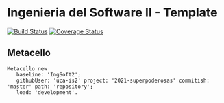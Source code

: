 # Ingenieria del Software II - Template

[![Build Status](https://travis-ci.org/uca-is2/2021-superpoderosas.svg?branch=master)](https://travis-ci.org/uca-is2/2021-superpoderosas)
[![Coverage Status](https://coveralls.io/repos/github/uca-is2/2021-superpoderosas/badge.svg?branch=master)](https://coveralls.io/github/uca-is2/2021-superpoderosas?branch=master)

## Metacello

```smalltalk
Metacello new
   baseline: 'IngSoft2';
   githubUser: 'uca-is2' project: '2021-superpoderosas' commitish: 'master' path: 'repository';
   load: 'development'.
```
